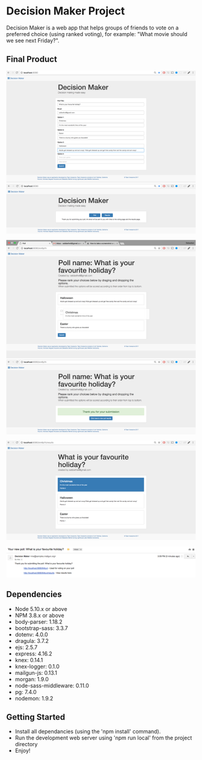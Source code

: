 # Decision Maker Project

Decision Maker is a web app that helps groups of friends to vote on a preferred choice (using ranked voting), for example: "What movie should we see next Friday?".

## Final Product

!['Main Page With Three Options For The Poll'](https://github.com/JohYoshida/midterm/blob/dev/docs/mainpage.png)
!['Main Page After A Poll Has Been Submitted'](https://github.com/JohYoshida/midterm/blob/dev/docs/mainpage-submit.png)

!['Voting Page Showing Drag And Drop'](https://github.com/JohYoshida/midterm/blob/dev/docs/pollspage.png)
!['Voting Page After A Vote Has Been Submitted'](https://github.com/JohYoshida/midterm/blob/dev/docs/pollspage-submit.png)

!['Results Page'](https://github.com/JohYoshida/midterm/blob/dev/docs/resultspage.png)

!['Email Sent To Creator After They Submit The Poll'](https://github.com/JohYoshida/midterm/blob/dev/docs/email.png)


## Dependencies

- Node 5.10.x or above
- NPM 3.8.x or above
- body-parser: 1.18.2
- bootstrap-sass: 3.3.7
- dotenv: 4.0.0
- dragula: 3.7.2
- ejs: 2.5.7
- express: 4.16.2
- knex: 0.14.1
- knex-logger: 0.1.0
- mailgun-js: 0.13.1
- morgan: 1.9.0
- node-sass-middleware: 0.11.0
- pg: 7.4.0
- nodemon: 1.9.2


## Getting Started

- Install all dependancies (using the 'npm install' command).
- Run the development web server using 'npm run local' from the project directory
- Enjoy!
